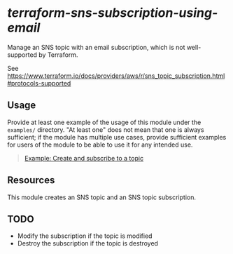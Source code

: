 # *terraform-sns-subscription-using-email*

Manage an SNS topic with an email subscription, which is not well-supported by Terraform.

See https://www.terraform.io/docs/providers/aws/r/sns_topic_subscription.html#protocols-supported

## Usage

Provide at least one example of the usage of this module under the `examples/` 
directory. "At least one" does not mean that one is always sufficient; if the module
has multiple use cases, provide sufficient examples for users of the module to
be able to use it for any intended use.

> [Example: Create and subscribe to a topic](examples/example1.tf)

## Resources 

This module creates an SNS topic and an SNS topic subscription.

## TODO

* Modify the subscription if the topic is modified 
* Destroy the subscription if the topic is destroyed
